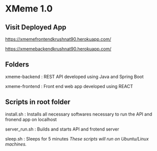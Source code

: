 # XMeme 1.0

## Visit Deployed App
https://xmemefrontendkrushnat90.herokuapp.com/

https://xmemebackendkrushnat90.herokuapp.com/


## Folders
xmeme-backend : REST API developed using Java and Spring Boot

xmeme-frontend : Front end web app developed using REACT


## Scripts in root folder
install.sh : Installs all necessary softwares necessary to run the API and fronend app on localhost

server_run.sh : Builds and starts API and frotend server

sleep.sh : Sleeps for 5 minutes
_These scripts will run on Ubuntu/Linux machines._

